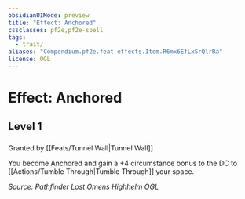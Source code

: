 ```yaml
---
obsidianUIMode: preview
title: "Effect: Anchored"
cssclasses: pf2e,pf2e-spell
tags:
  - trait/
aliases: "Compendium.pf2e.feat-effects.Item.R6mx6EfLxSrQlrRa"
license: OGL
---
```

# Effect: Anchored
## Level 1
### 






Granted by [[Feats/Tunnel Wall|Tunnel Wall]]

You become Anchored and gain a +4 circumstance bonus to the DC to [[Actions/Tumble Through|Tumble Through]] your space.

*Source: Pathfinder Lost Omens Highhelm*
*OGL*